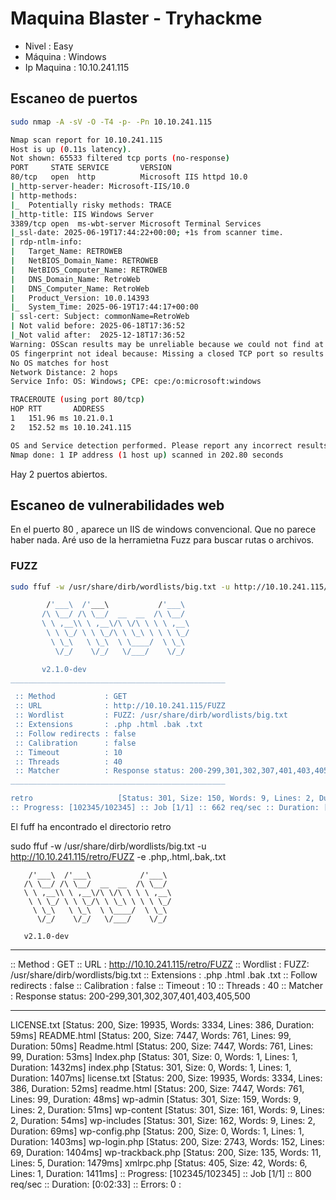 # Maquina Blaster - Tryhackme

* Nivel : Easy
* Máquina : Windows
* Ip Maquina : 10.10.241.115

## Escaneo de puertos

```bash
sudo nmap -A -sV -O -T4 -p- -Pn 10.10.241.115
```
```bash
Nmap scan report for 10.10.241.115
Host is up (0.11s latency).
Not shown: 65533 filtered tcp ports (no-response)
PORT     STATE SERVICE       VERSION
80/tcp   open  http          Microsoft IIS httpd 10.0
|_http-server-header: Microsoft-IIS/10.0
| http-methods: 
|_  Potentially risky methods: TRACE
|_http-title: IIS Windows Server
3389/tcp open  ms-wbt-server Microsoft Terminal Services
|_ssl-date: 2025-06-19T17:44:22+00:00; +1s from scanner time.
| rdp-ntlm-info: 
|   Target_Name: RETROWEB
|   NetBIOS_Domain_Name: RETROWEB
|   NetBIOS_Computer_Name: RETROWEB
|   DNS_Domain_Name: RetroWeb
|   DNS_Computer_Name: RetroWeb
|   Product_Version: 10.0.14393
|_  System_Time: 2025-06-19T17:44:17+00:00
| ssl-cert: Subject: commonName=RetroWeb
| Not valid before: 2025-06-18T17:36:52
|_Not valid after:  2025-12-18T17:36:52
Warning: OSScan results may be unreliable because we could not find at least 1 open and 1 closed port
OS fingerprint not ideal because: Missing a closed TCP port so results incomplete
No OS matches for host
Network Distance: 2 hops
Service Info: OS: Windows; CPE: cpe:/o:microsoft:windows

TRACEROUTE (using port 80/tcp)
HOP RTT       ADDRESS
1   151.96 ms 10.21.0.1
2   152.52 ms 10.10.241.115

OS and Service detection performed. Please report any incorrect results at https://nmap.org/submit/ .
Nmap done: 1 IP address (1 host up) scanned in 202.80 seconds
```

Hay 2 puertos abiertos.

## Escaneo de vulnerabilidades web

En el puerto 80 , aparece un IIS de windows convencional. Que no parece haber nada. Aré uso de la herramietna Fuzz para buscar rutas o archivos.

### FUZZ
```bash
sudo ffuf -w /usr/share/dirb/wordlists/big.txt -u http://10.10.241.115/FUZZ -e .php,.html,.bak,.txt
```
```bash
        /'___\  /'___\           /'___\       
       /\ \__/ /\ \__/  __  __  /\ \__/       
       \ \ ,__\\ \ ,__\/\ \/\ \ \ \ ,__\      
        \ \ \_/ \ \ \_/\ \ \_\ \ \ \ \_/      
         \ \_\   \ \_\  \ \____/  \ \_\       
          \/_/    \/_/   \/___/    \/_/       

       v2.1.0-dev
________________________________________________

 :: Method           : GET
 :: URL              : http://10.10.241.115/FUZZ
 :: Wordlist         : FUZZ: /usr/share/dirb/wordlists/big.txt
 :: Extensions       : .php .html .bak .txt 
 :: Follow redirects : false
 :: Calibration      : false
 :: Timeout          : 10
 :: Threads          : 40
 :: Matcher          : Response status: 200-299,301,302,307,401,403,405,500
________________________________________________

retro                   [Status: 301, Size: 150, Words: 9, Lines: 2, Duration: 139ms]
:: Progress: [102345/102345] :: Job [1/1] :: 662 req/sec :: Duration: [0:02:30] :: Errors: 0 ::
```

El fuff ha encontrado el directorio retro

sudo ffuf -w /usr/share/dirb/wordlists/big.txt -u http://10.10.241.115/retro/FUZZ -e .php,.html,.bak,.txt

        /'___\  /'___\           /'___\       
       /\ \__/ /\ \__/  __  __  /\ \__/       
       \ \ ,__\\ \ ,__\/\ \/\ \ \ \ ,__\      
        \ \ \_/ \ \ \_/\ \ \_\ \ \ \ \_/      
         \ \_\   \ \_\  \ \____/  \ \_\       
          \/_/    \/_/   \/___/    \/_/       

       v2.1.0-dev
________________________________________________

 :: Method           : GET
 :: URL              : http://10.10.241.115/retro/FUZZ
 :: Wordlist         : FUZZ: /usr/share/dirb/wordlists/big.txt
 :: Extensions       : .php .html .bak .txt 
 :: Follow redirects : false
 :: Calibration      : false
 :: Timeout          : 10
 :: Threads          : 40
 :: Matcher          : Response status: 200-299,301,302,307,401,403,405,500
________________________________________________

LICENSE.txt             [Status: 200, Size: 19935, Words: 3334, Lines: 386, Duration: 59ms]
README.html             [Status: 200, Size: 7447, Words: 761, Lines: 99, Duration: 50ms]
Readme.html             [Status: 200, Size: 7447, Words: 761, Lines: 99, Duration: 53ms]
Index.php               [Status: 301, Size: 0, Words: 1, Lines: 1, Duration: 1432ms]
index.php               [Status: 301, Size: 0, Words: 1, Lines: 1, Duration: 1407ms]
license.txt             [Status: 200, Size: 19935, Words: 3334, Lines: 386, Duration: 52ms]
readme.html             [Status: 200, Size: 7447, Words: 761, Lines: 99, Duration: 48ms]
wp-admin                [Status: 301, Size: 159, Words: 9, Lines: 2, Duration: 51ms]
wp-content              [Status: 301, Size: 161, Words: 9, Lines: 2, Duration: 54ms]
wp-includes             [Status: 301, Size: 162, Words: 9, Lines: 2, Duration: 69ms]
wp-config.php           [Status: 200, Size: 0, Words: 1, Lines: 1, Duration: 1403ms]
wp-login.php            [Status: 200, Size: 2743, Words: 152, Lines: 69, Duration: 1404ms]
wp-trackback.php        [Status: 200, Size: 135, Words: 11, Lines: 5, Duration: 1479ms]
xmlrpc.php              [Status: 405, Size: 42, Words: 6, Lines: 1, Duration: 1411ms]
:: Progress: [102345/102345] :: Job [1/1] :: 800 req/sec :: Duration: [0:02:33] :: Errors: 0 :
